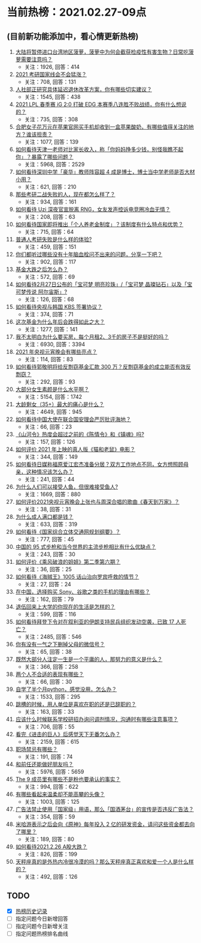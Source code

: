 # 当前热榜：2021.02.27-09点
## (目前新功能添加中，看心情更新热榜)
1. [大陆将暂停进口台湾地区菠萝，菠萝中为何会截获检疫性有害生物？日常吃菠萝需要注意吗？](https://www.zhihu.com/question/446510247)
    * 关注：1926, 回答：414
2. [2021 考研国家线会不会猛涨？](https://www.zhihu.com/question/438107823)
    * 关注：708, 回答：131
3. [人社部正研究具体延迟退休改革方案，你有哪些切实建议？](https://www.zhihu.com/question/446507945)
    * 关注：1545, 回答：438
4. [2021 LPL 春季赛 iG 2:0 打破 EDG 本赛季八连胜不败战绩，你有什么想说的？](https://www.zhihu.com/question/446544831)
    * 关注：735, 回答：308
5. [合肥女子花万元在苹果官网买手机却收到一盒苹果酸奶，有哪些值得关注的地方？谁该担责？](https://www.zhihu.com/question/446439952)
    * 关注：1077, 回答：139
6. [如何看待天津一老师对比家长收入，称「你妈妈挣多少钱，别怪我瞧不起你」？暴露了哪些问题？](https://www.zhihu.com/question/446474178)
    * 关注：5968, 回答：2529
7. [如何看待深圳中学「豪华」教师阵容超 4 成是博士，博士当中学老师是否大材小用？](https://www.zhihu.com/question/446302299)
    * 关注：621, 回答：210
8. [那些考研二战失败的人，现在都怎么样了？](https://www.zhihu.com/question/349516833)
    * 关注：934, 回答：161
9. [如何看待 Uzi 深夜官宣脱离 RNG，女友发声控诉电竞圈冷血无情？](https://www.zhihu.com/question/445889617)
    * 关注：208, 回答：63
10. [如何看待国家即将推出「个人养老金制度」？该制度有什么特点和优势？](https://www.zhihu.com/question/446531212)
    * 关注：715, 回答：64
11. [普通人考研失败是什么样的体验?](https://www.zhihu.com/question/446425502)
    * 关注：459, 回答：151
12. [你们都听过哪些没有十年脑血栓问不出来的问题，分享一下吧？](https://www.zhihu.com/question/429719611)
    * 关注：902, 回答：117
13. [基金大跌之后怎么办？](https://www.zhihu.com/question/442441348)
    * 关注：572, 回答：69
14. [如何看待2月27日公布的「宝可梦 明亮珍珠」/「宝可梦 晶璨钻石」以及「宝可梦传说 阿尔宙斯」?](https://www.zhihu.com/question/446589783)
    * 关注：126, 回答：68
15. [如何看待央视与韩国 KBS 签署协议？](https://www.zhihu.com/question/445850066)
    * 关注：374, 回答：71
16. [这次基金为什么年后会跌得如此之大？](https://www.zhihu.com/question/446018782)
    * 关注：1277, 回答：141
17. [我不太明白为什么要买房，每个月租2、3千的房子不是挺好的吗？](https://www.zhihu.com/question/437461534)
    * 关注：6930, 回答：3394
18. [2021 年央视元宵晚会有哪些亮点？](https://www.zhihu.com/question/446545398)
    * 关注：114, 回答：83
19. [如何看待郭敬明将给反剽窃基金汇款 300 万？反剽窃基金的成立能否有效反剽窃？](https://www.zhihu.com/question/446496642)
    * 关注：292, 回答：93
20. [大部分女生素颜是什么水平啊？](https://www.zhihu.com/question/397929197)
    * 关注：5154, 回答：1742
21. [大龄剩女（35+）最大的痛心是什么？](https://www.zhihu.com/question/440901341)
    * 关注：4649, 回答：945
22. [如何看待中国大使在联合国安理会严厉批评海地？](https://www.zhihu.com/question/446554731)
    * 关注：66, 回答：23
23. [《山河令》热度会超过之前的《陈情令》和《镇魂》吗?](https://www.zhihu.com/question/446176210)
    * 关注：157, 回答：126
24. [如何评价 2021 年上映的真人版《猫和老鼠》电影？](https://www.zhihu.com/question/445754580)
    * 关注：344, 回答：149
25. [如何看待日媒称福原爱江宏杰准备分居？双方工作地点不同，女方想照顾母亲，这种情况该怎么办？](https://www.zhihu.com/question/446442034)
    * 关注：241, 回答：44
26. [为什么人们可以接受人鱼，但很难接受鱼人?](https://www.zhihu.com/question/441042938)
    * 关注：1669, 回答：880
27. [如何评价2021央视元宵晚会上张也与周深合唱的歌曲《春天到万家》？](https://www.zhihu.com/question/446557304)
    * 关注：38, 回答：31
28. [为什么成人满口都是钱？](https://www.zhihu.com/question/445698162)
    * 关注：633, 回答：319
29. [如何看待《国家综合立体交通网规划纲要》？](https://www.zhihu.com/question/446214167)
    * 关注：777, 回答：45
30. [中国的 95 式步枪和当今世界的主流步枪相比有什么优缺点？](https://www.zhihu.com/question/48900033)
    * 关注：243, 回答：30
31. [如何评价《乘风破浪的姐姐》第二季第六期？](https://www.zhihu.com/question/446461201)
    * 关注：36, 回答：25
32. [如何看待《海贼王》1005 话山治向罗宾呼救的情节？](https://www.zhihu.com/question/446060852)
    * 关注：27, 回答：24
33. [在中国，选择购买 Sony、谷歌之类的手机的理由有哪些？](https://www.zhihu.com/question/445727159)
    * 关注：162, 回答：79
34. [退伍回来上大学的你现在的生活是怎样的？](https://www.zhihu.com/question/268571784)
    * 关注：599, 回答：116
35. [如何看待拜登下令对在叙利亚的伊朗支持民兵组织发动空袭，已致 17 人死亡？](https://www.zhihu.com/question/446432716)
    * 关注：2485, 回答：546
36. [你有没有一气之下删掉父母的微信号？](https://www.zhihu.com/question/275763914)
    * 关注：65, 回答：38
37. [既然大部分人注定一生是一个平庸的人，那努力的意义是什么？](https://www.zhihu.com/question/442040593)
    * 关注：366, 回答：258
38. [两个人不合适的表现有哪些？](https://www.zhihu.com/question/443997202)
    * 关注：66, 回答：30
39. [自学了半个月python，感觉没用，怎么办？](https://www.zhihu.com/question/381078052)
    * 关注：1533, 回答：295
40. [跳槽的时候，用人单位是喜欢在职的还是已辞职的？](https://www.zhihu.com/question/331939319)
    * 关注：163, 回答：33
41. [应该什么时候联系学校研招办询问调剂情况，沟通时有哪些注意事项？](https://www.zhihu.com/question/365244727)
    * 关注：706, 回答：55
42. [看完《进击的巨人》后感觉天下无番怎么办？](https://www.zhihu.com/question/440877082)
    * 关注：2159, 回答：615
43. [职场禁忌有哪些？](https://www.zhihu.com/question/437093456)
    * 关注：191, 回答：74
44. [和前任还能做好朋友吗？](https://www.zhihu.com/question/440176072)
    * 关注：5976, 回答：5659
45. [The 9 成员里有哪些不是粉也要承认的事实？](https://www.zhihu.com/question/398731177)
    * 关注：994, 回答：622
46. [有哪些看起来温柔却不能高攀的头像？](https://www.zhihu.com/question/437369852)
    * 关注：1003, 回答：125
47. [广告法禁止使用「国家级」用语，那么「国酒茅台」的宣传是否违反广告法？](https://www.zhihu.com/question/446130102)
    * 关注：354, 回答：59
48. [米哈游表示之后会向《原神》每年投入 2 亿的研发资金，请问这些资金都去向了哪里？](https://www.zhihu.com/question/446188502)
    * 关注：189, 回答：80
49. [如何看待2021.2.26 A股大跌？](https://www.zhihu.com/question/446434774)
    * 关注：826, 回答：199
50. [天秤座真的是外热内冷很冷漠的吗？那么天秤座真正喜欢和爱一个人是什么样的？](https://www.zhihu.com/question/432162904)
    * 关注：492, 回答：126
## TODO
* [x] [热榜历史记录](hot_history/AllHot.md)
* [ ] 指定问题今日新增回答
* [ ] 指定问题今日新增关注
* [ ] 指定问题热榜排名曲线
